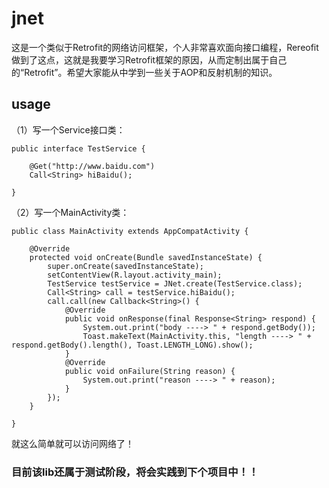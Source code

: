 # jnet
这是一个类似于Retrofit的网络访问框架，个人非常喜欢面向接口编程，Rereofit做到了这点，这就是我要学习Retrofit框架的原因，从而定制出属于自己的“Retrofit”。希望大家能从中学到一些关于AOP和反射机制的知识。

## usage
（1）写一个Service接口类：

    public interface TestService {

        @Get("http://www.baidu.com")
        Call<String> hiBaidu();

    }

（2）写一个MainActivity类：

    public class MainActivity extends AppCompatActivity {

        @Override
        protected void onCreate(Bundle savedInstanceState) {
            super.onCreate(savedInstanceState);
            setContentView(R.layout.activity_main);
            TestService testService = JNet.create(TestService.class);
            Call<String> call = testService.hiBaidu();
            call.call(new Callback<String>() {
                @Override
                public void onResponse(final Response<String> respond) {
                    System.out.print("body ----> " + respond.getBody());
                    Toast.makeText(MainActivity.this, "length ----> " + respond.getBody().length(), Toast.LENGTH_LONG).show();
                }
                @Override
                public void onFailure(String reason) {
                    System.out.print("reason ----> " + reason);
                }
            });
        }

    }

就这么简单就可以访问网络了！

### 目前该lib还属于测试阶段，将会实践到下个项目中！！

